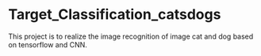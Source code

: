 # Target_Classification_catsdogs
This project is to realize the image recognition of image cat and dog based on tensorflow and CNN.
